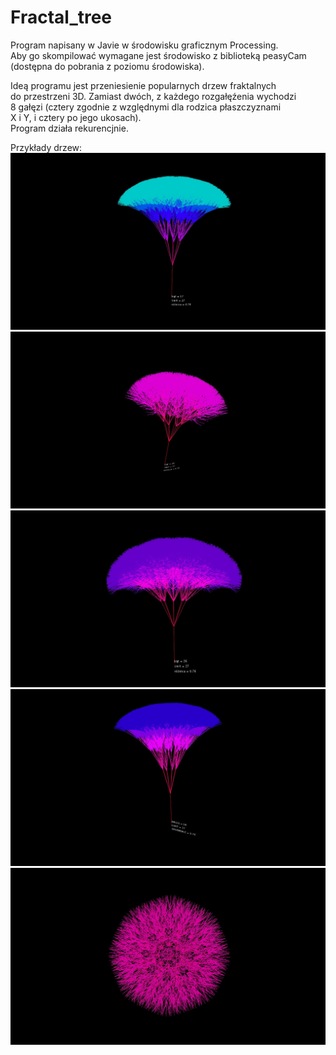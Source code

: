 # Fractal_tree
Program napisany w Javie w środowisku graficznym Processing.  
Aby go skompilować wymagane jest środowisko z biblioteką peasyCam  
(dostępna do pobrania z poziomu środowiska).  
  
Ideą programu jest przeniesienie popularnych drzew fraktalnych  
do przestrzeni 3D. Zamiast dwóch, z każdego rozgałęźenia wychodzi  
8 gałęzi (cztery zgodnie z względnymi dla rodzica płaszczyznami  
X i Y, i cztery po jego ukosach).  
Program działa rekurencjnie.  
  
Przykłady drzew:
![](pic_01.jpg)  
![](pic_02.jpg)  
![](pic_03.jpg)  
![](pic_04.jpg)  
![](pic_05.jpg)  
